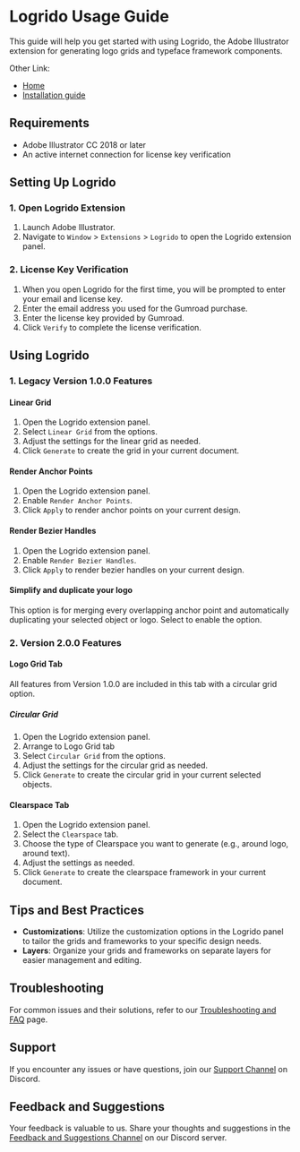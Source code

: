 # Logrido Usage Guide

This guide will help you get started with using Logrido, the Adobe Illustrator extension for generating logo grids and typeface framework components. 

Other Link:
- [Home](https://github.com/valuphic/Logrido/)
- [Installation guide](installation-guide.md)

## Requirements

- Adobe Illustrator CC 2018 or later
- An active internet connection for license key verification

## Setting Up Logrido

### 1. Open Logrido Extension

1. Launch Adobe Illustrator.
2. Navigate to `Window` > `Extensions` > `Logrido` to open the Logrido extension panel.

### 2. License Key Verification

1. When you open Logrido for the first time, you will be prompted to enter your email and license key.
2. Enter the email address you used for the Gumroad purchase.
3. Enter the license key provided by Gumroad.
4. Click `Verify` to complete the license verification.

## Using Logrido

### 1. Legacy Version 1.0.0  Features

#### Linear Grid

1. Open the Logrido extension panel.
2. Select `Linear Grid` from the options.
3. Adjust the settings for the linear grid as needed.
4. Click `Generate` to create the grid in your current document.

#### Render Anchor Points

1. Open the Logrido extension panel.
2. Enable `Render Anchor Points`.
3. Click `Apply` to render anchor points on your current design.

#### Render Bezier Handles

1. Open the Logrido extension panel.
2. Enable `Render Bezier Handles`.
3. Click `Apply` to render bezier handles on your current design.

#### Simplify and duplicate your logo
This option is for merging every overlapping anchor point and automatically duplicating your selected object or logo. Select to enable the option.

### 2. Version 2.0.0 Features

#### Logo Grid Tab

All features from Version 1.0.0 are included in this tab with a circular grid option.

##### Circular Grid

1. Open the Logrido extension panel.
2. Arrange to Logo Grid tab
3. Select `Circular Grid` from the options.
4. Adjust the settings for the circular grid as needed.
5. Click `Generate` to create the circular grid in your current selected objects.

#### Clearspace Tab

1. Open the Logrido extension panel.
2. Select the `Clearspace` tab.
3. Choose the type of Clearspace you want to generate (e.g., around logo, around text).
4. Adjust the settings as needed.
5. Click `Generate` to create the clearspace framework in your current document.

## Tips and Best Practices

- **Customizations**: Utilize the customization options in the Logrido panel to tailor the grids and frameworks to your specific design needs.
- **Layers**: Organize your grids and frameworks on separate layers for easier management and editing.

## Troubleshooting

For common issues and their solutions, refer to our [Troubleshooting and FAQ](docs/faq.md) page.

## Support

If you encounter any issues or have questions, join our [Support Channel](https://discord.gg/mvqVy4uyKU) on Discord.

## Feedback and Suggestions

Your feedback is valuable to us. Share your thoughts and suggestions in the [Feedback and Suggestions Channel](https://discord.gg/DjJ4dF4V) on our Discord server.

